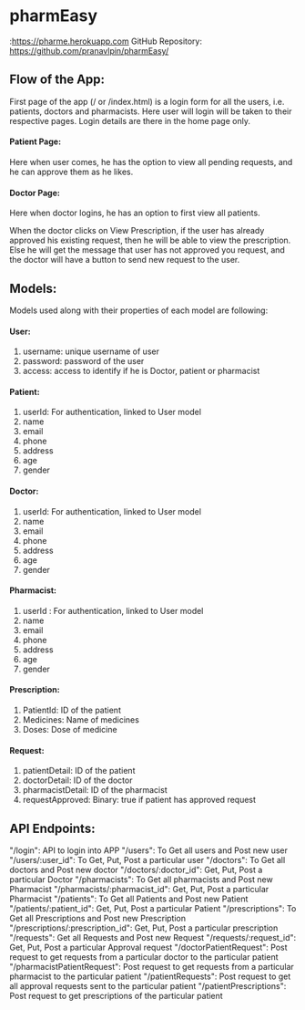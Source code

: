 # pharmEasy
<URL of the webapp>:https://pharme.herokuapp.com
GitHub Repository: https://github.com/pranavlpin/pharmEasy/

## Flow of the App:
First page of the app (<url>/ or <url>/index.html) is a login form for all the users, i.e. patients, doctors and pharmacists. Here user will login will be taken to their respective pages. Login details are there in the home page only.

#### Patient Page:
Here when user comes, he has the option to view all pending requests, and he can approve them as he likes.

  
#### Doctor Page:
Here when doctor logins, he has an option to first view all patients.
 
When the doctor clicks on View Prescription, if the user has already approved his existing request, then he will be able to view the prescription. Else he will get the message that user has not approved you request, and the doctor will have a button to send new request to the user.
 
 

## Models: 
Models used along with their properties of each model are following:
#### User:
1.	username: unique username of user
2.	password: password of the user
3.	access: access to identify if he is Doctor, patient or pharmacist
#### Patient:
1.	userId: For authentication, linked to User model
2.	name
3.	email
4.	phone
5.	address
6.	age
7.	gender
#### Doctor:
1.	userId: For authentication, linked to User model
2.	name
3.	email
4.	phone
5.	address
6.	age
7.	gender
#### Pharmacist:
1.	userId : For authentication, linked to User model
2.	name
3.	email
4.	phone
5.	address
6.	age
7.	gender
#### Prescription:
1.	PatientId: ID of the patient
2.	Medicines: Name of medicines
3.	Doses: Dose of medicine
#### Request:
1.	patientDetail: ID of the patient
2.	doctorDetail: ID of the doctor
3.	pharmacistDetail: ID of the pharmacist
4.	requestApproved: Binary: true if patient has approved request



## API Endpoints:
"<URL>/login": API to login into APP
"<URL>/users": To Get all users and Post new user
"<URL>/users/:user_id": To Get, Put, Post a particular user
"<URL>/doctors": To Get all doctors and Post new doctor
"<URL>/doctors/:doctor_id": Get, Put, Post a particular Doctor
"<URL>/pharmacists": To Get all pharmacists and Post new Pharmacist
"<URL>/pharmacists/:pharmacist_id": Get, Put, Post a particular Pharmacist
"<URL>/patients": To Get all Patients and Post new Patient
"<URL>/patients/:patient_id": Get, Put, Post a particular Patient
"<URL>/prescriptions": To Get all Prescriptions and Post new Prescription
"<URL>/prescriptions/:prescription_id": Get, Put, Post a particular prescription
"<URL>/requests": Get all Requests and Post new Request
"<URL>/requests/:request_id": Get, Put, Post a particular Approval request
"<URL>/doctorPatientRequest": Post request to get requests from a particular doctor to the particular patient
"<URL>/pharmacistPatientRequest": Post request to get requests from a particular pharmacist to the particular patient
"<URL>/patientRequests": Post request to get all approval requests sent to the particular patient
"<URL>/patientPrescriptions": Post request to get prescriptions of the particular patient

